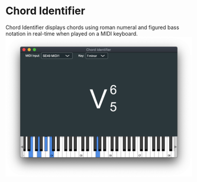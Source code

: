 # Chord Identifier
Chord Identifier displays chords using roman numeral and figured bass notation in real-time when played on a MIDI keyboard.
![alt text](https://github.com/huangyunzen/chord-identifier/blob/master/images/sample.png)
